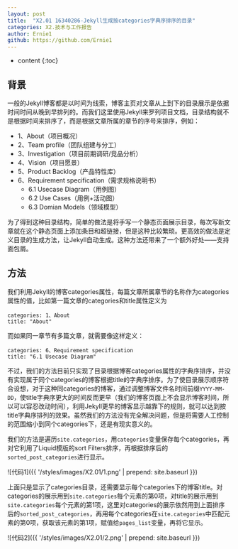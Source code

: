 ```yaml
---
layout: post
title:  "X2.01 16340286-Jekyll生成按categories字典序排序的目录"
categories: X2.技术与工作报告
author: Ernie1
github: https://github.com/Ernie1
---
```


* content
{:toc}


## 背景
一般的Jekyll博客都是以时间为线索，博客主页对文章从上到下的目录展示是依据时间时间从晚到早排列的。而我们这里使用Jekyll来罗列项目文档，目录结构就不是根据时间来排序了，而是根据文章所属的章节的序号来排序，例如：

* 1、About（项目概况）
* 2、Team profile（团队组建与分工）
* 3、Investigation（项目前期调研/竞品分析）
* 4、Vision（项目愿景）
* 5、Product Backlog（产品特性库）
* 6、Requirement specification（需求规格说明书）
    - 6.1 Usecase Diagram（用例图）
    - 6.2 Use Cases（用例+活动图）
    - 6.3 Domian Models（领域模型）

为了得到这种目录结构，简单的做法是将手写一个静态页面展示目录，每次写新文章就在这个静态页面上添加条目和超链接，但是这种比较繁琐。更高效的做法是定义目录的生成方法，让Jekyll自动生成。这种方法还带来了一个额外好处——支持面包屑。

## 方法
我们利用Jekyll的博客categories属性，每篇文章所属章节的名称作为categories属性的值，比如第一篇文章的categories和title属性定义为

```
categories: 1、About
title: "About"
```

而如果同一章节有多篇文章，就需要像这样定义：

```
categories: 6、Requirement specification
title: "6.1 Usecase Diagram"
```

不过，我们的方法目前只实现了目录根据博客categories属性的字典序排序，并没有实现属于同个categories的博客根据title的字典序排序。为了使目录展示顺序符合设想，对于这种同categories的博客，通过调整博客文件名时间前缀`YYYY-MM-DD`，使title字典序更大的时间反而更早（我们的博客页面上不会显示博客时间，所以可以容忍改动时间），利用Jekyll更早的博客显示越靠下的规则，就可以达到按title字典序排列的效果。虽然我们的方法没有完全解决问题，但是将需要人工控制的范围缩小到同个categories下，还是有现实意义的。

我们的方法是遍历`site.categories`，用`categories`变量保存每个categories，再对它利用了Liquid模版的sort Filters排序，再根据排序后的`sorted_post_categories`进行显示。

![代码1]({{ '/styles/images/X2.01/1.png' | prepend: site.baseurl }})

上面只是显示了categories目录，还需要显示每个categories下的博客title。对categories的展示用到`site.categories`每个元素的第0项，对title的展示用到`site.categories`每个元素的第1项，这里对categories的展示依然用到上面排序后的`sorted_post_categories`，再用每个categories在`site.categories`中匹配元素的第0项，获取该元素的第1项，赋值给`pages_list`变量，再将它显示。

![代码2]({{ '/styles/images/X2.01/2.png' | prepend: site.baseurl }})
